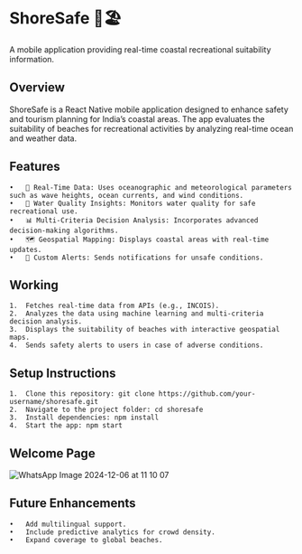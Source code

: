 # ShoreSafe 🌊🏖️

A mobile application providing real-time coastal recreational suitability information.

## Overview

ShoreSafe is a React Native mobile application designed to enhance safety and tourism planning for India’s coastal areas. The app evaluates the suitability of beaches for recreational activities by analyzing real-time ocean and weather data.

## Features
	•	🌊 Real-Time Data: Uses oceanographic and meteorological parameters such as wave heights, ocean currents, and wind conditions.
	•	🧪 Water Quality Insights: Monitors water quality for safe recreational use.
	•	📊 Multi-Criteria Decision Analysis: Incorporates advanced decision-making algorithms.
	•	🗺️ Geospatial Mapping: Displays coastal areas with real-time updates.
	•	🔔 Custom Alerts: Sends notifications for unsafe conditions.

## Working
	1.	Fetches real-time data from APIs (e.g., INCOIS).
	2.	Analyzes the data using machine learning and multi-criteria decision analysis.
	3.	Displays the suitability of beaches with interactive geospatial maps.
	4.	Sends safety alerts to users in case of adverse conditions.

## Setup Instructions
	1.	Clone this repository: git clone https://github.com/your-username/shoresafe.git
	2.	Navigate to the project folder: cd shoresafe
	3.	Install dependencies: npm install
	4.	Start the app: npm start

## Welcome Page
![WhatsApp Image 2024-12-06 at 11 10 07](https://github.com/user-attachments/assets/44e54c82-c6ba-408a-88af-1417679da01b)

## Future Enhancements
	•	Add multilingual support.
	•	Include predictive analytics for crowd density.
	•	Expand coverage to global beaches.
